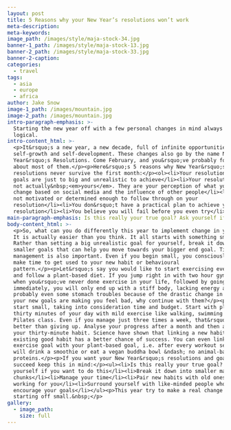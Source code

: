 ```yaml
---
layout: post
title: 5 Reasons why your New Year’s resolutions won’t work
meta-description:
meta-keywords:
image_path: /images/style/maja-stock-34.jpg
banner-1_path: /images/style/maja-stock-13.jpg
banner-2_path: /images/style/maja-stock-33.jpg
banner-2-caption:
categories:
  - travel
tags:
  - asia
  - europe
  - africa
author: Jake Snow
image-1_path: /images/mountain.jpg
image-2_path: /images/mountain.jpg
intro-paragraph-emphasis: >-
  Starting the new year off with a few personal changes in mind always seem
  logical.
intro-content_html: >-
  <p>It&rsquo;s a new year, a new decade, full of infinite opportunities for
  self-growth and self-development. These changes also go by the name New
  Year&rsquo;s Resolutions. Come February, and you&rsquo;ve probably forgotten
  about most of them.</p><p>Here&rsquo;s 5 reasons why New Year&rsquo;s
  resolutions never survive the first month:</p><ol><li>Your resolutions or
  goals are just to big and unrealistic to achieve</li><li>Your resolutions are
  not actually&nbsp;<em>yours</em>. They are your perception of what you should
  change based on social media and the influence of other people</li><li>You are
  not motivated or determined enough to follow through on your
  resolution</li><li>You don&rsquo;t have a practical plan to achieve your
  resolution</li><li>You believe you will fail before you even try</li></ol>
main-paragraph-emphasis: Is this really your true goal? Ask yourself if you want to do this
body-content_html: >-
  <p>So, what can you do differently this year to implement change in your life?
  It is actually easier than you think. It all starts with something small.
  Rather than setting a big unrealistic goal for yourself, break it down in
  smaller goals that can help you move towards your bigger end goal. Time
  management is also important. Even if you begin small, you consciously need to
  make time to get used to your new habit or behavioural
  pattern.</p><p>Let&rsquo;s say you would like to start exercising every day
  and follow a plant-based diet. If you jump right in with two hour gym sessions
  when you&rsquo;ve never done exercise in your life, followed by going vegan
  immediately, you will only end up with a stiff body, lacking energy and
  probably even some stomach troubles because of the drastic change in diet. If
  your new goals are making you feel bad, why continue with them?</p><p>Rather
  start small, taking into consideration time and budget. Start with planning
  thirty minutes of your day with mild exercise like walking, swimming or a
  Pilates class. Even if you manage just three times a week, that&rsquo;s still
  better than giving up. Analyse your progress after a month and then add on to
  your thirty-minute habit. Science have shown that linking a new habit to an
  existing good habit has a better chance of success. You can even link your
  exercise goal with your plant-based goal, i.e. after every workout session I
  will drink a smoothie or eat a vegan buddha bowl &ndash; no animal-based
  proteins.</p><p>If you want your New Year&rsquo;s resolutions and goals to
  succeed keep this in mind:</p><ul><li>Is this really your true goal? Ask
  yourself if you want to do this</li><li>Break it down into smaller manageable
  chunks</li><li>Manage your time</li><li>Pair new habits with old ones that are
  working for you</li><li>Surround yourself with like-minded people who
  encourage your goals</li></ul><p>This year try to make a real change by
  starting off small.&nbsp;</p>
gallery:
  - image_path:
    size: full
---
```

